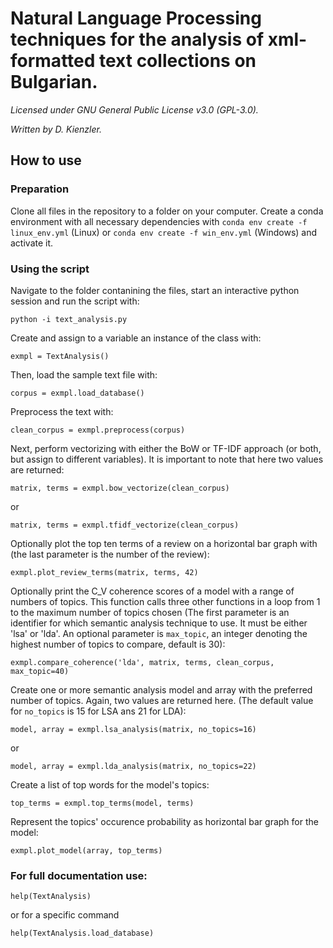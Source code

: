 # Natural Language Processing techniques for the analysis of xml-formatted text collections on Bulgarian.

*Licensed under GNU General Public License v3.0 (GPL-3.0).*

*Written by D. Kienzler.*

## How to use

### Preparation

Clone all files in the repository to a folder on your computer. Create a conda environment with all necessary dependencies with `conda env create -f linux_env.yml` (Linux) or `conda env create -f win_env.yml` (Windows) and activate it.

### Using the script

Navigate to the folder contanining the files, start an interactive python session and run the script with:

`python -i text_analysis.py`

Create and assign to a variable an instance of the class with:

`exmpl = TextAnalysis()`

Then, load the sample text file with: 

`corpus = exmpl.load_database()` 

Preprocess the text with:

`clean_corpus = exmpl.preprocess(corpus)`

Next, perform vectorizing with either the BoW or TF-IDF approach (or both, but assign to different variables). It is important to note that here two values are returned: 

`matrix, terms = exmpl.bow_vectorize(clean_corpus)` 

or

`matrix, terms = exmpl.tfidf_vectorize(clean_corpus)` 

Optionally plot the top ten terms of a review on a horizontal bar graph with (the last parameter is the number of the review):

`exmpl.plot_review_terms(matrix, terms, 42)`

Optionally print the C_V coherence scores of a model with a range of numbers of topics. This function calls three other functions in a loop from 1 to the maximum number of topics chosen (The first parameter is an identifier for which semantic analysis technique to use. It must be either 'lsa' or 'lda'. An optional parameter is `max_topic`, an integer denoting the highest number of topics to compare, default is 30):

`exmpl.compare_coherence('lda', matrix, terms, clean_corpus, max_topic=40)`

Create one or more semantic analysis model and array with the preferred number of topics. Again, two values are returned here. (The default value for `no_topics` is 15 for LSA ans 21 for LDA):

`model, array = exmpl.lsa_analysis(matrix, no_topics=16)`

or

`model, array = exmpl.lda_analysis(matrix, no_topics=22)`

Create a list of top words for the model's topics:

`top_terms = exmpl.top_terms(model, terms)`

Represent the topics' occurence probability as horizontal bar graph for the model:

`exmpl.plot_model(array, top_terms)`

### For full documentation use:

`help(TextAnalysis)`

or for a specific command

`help(TextAnalysis.load_database)`


